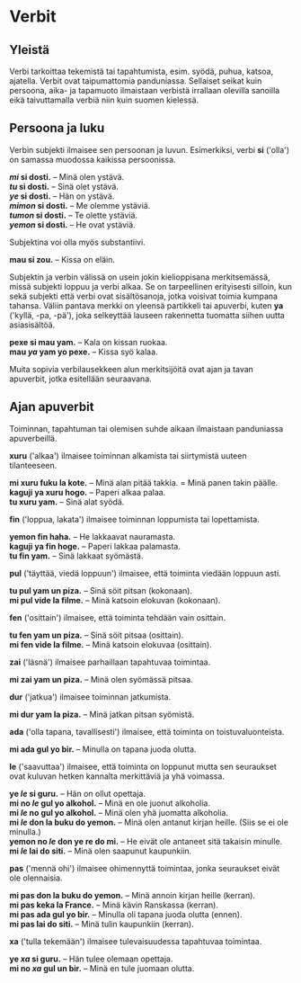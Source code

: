 # Verbit

## Yleistä

Verbi tarkoittaa tekemistä tai tapahtumista, esim. syödä, puhua, katsoa, ajatella.
Verbit ovat taipumattomia panduniassa.
Sellaiset seikat kuin persoona, aika- ja tapamuoto ilmaistaan verbistä irrallaan olevilla sanoilla
eikä taivuttamalla verbiä niin kuin suomen kielessä.

## Persoona ja luku

Verbin subjekti ilmaisee sen persoonan ja luvun.
Esimerkiksi, verbi
**si**
('olla') on samassa muodossa kaikissa persoonissa.

**_mi_ si dosti.**
– Minä olen ystävä.  
**_tu_ si dosti.**
– Sinä olet ystävä.  
**_ye_ si dosti.**
– Hän on ystävä.  
**_mimon_ si dosti.**
– Me olemme ystäviä.  
**_tumon_ si dosti.**
– Te olette ystäviä.  
**_yemon_ si dosti.**
– He ovat ystäviä.

Subjektina voi olla myös substantiivi.

**mau si zou.**
– Kissa on eläin.

Subjektin ja verbin välissä on usein jokin kielioppisana merkitsemässä,
missä subjekti loppuu ja verbi alkaa.
Se on tarpeellinen erityisesti silloin, kun sekä subjekti että verbi ovat sisältösanoja,
jotka voisivat toimia kumpana tahansa.
Väliin pantava merkki on yleensä partikkeli tai apuverbi, kuten
**ya**
('kyllä, -pa, -pä'),
joka selkeyttää lauseen rakennetta
tuomatta siihen uutta asiasisältöä.

**pexe si mau yam.**
– Kala on kissan ruokaa.  
**mau _ya_ yam yo pexe.**
– Kissa syö kalaa.

Muita sopivia verbilausekkeen alun merkitsijöitä ovat ajan ja tavan apuverbit,
jotka esitellään seuraavana.


## Ajan apuverbit

Toiminnan, tapahtuman tai olemisen suhde aikaan ilmaistaan panduniassa apuverbeillä.

**xuru**
('alkaa')
ilmaisee toiminnan alkamista tai siirtymistä uuteen tilanteeseen.

**mi xuru fuku la kote.**
– Minä alan pitää takkia. = Minä panen takin päälle.  
**kaguji ya xuru hogo.**
– Paperi alkaa palaa.  
**tu xuru yam.**
– Sinä alat syödä.

**fin**
('loppua, lakata')
ilmaisee toiminnan loppumista tai lopettamista.

**yemon fin haha.**
– He lakkaavat nauramasta.  
**kaguji ya fin hoge.**
– Paperi lakkaa palamasta.  
**tu fin yam.**
– Sinä lakkaat syömästä.

**pul**
('täyttää, viedä loppuun')
ilmaisee, että toiminta viedään loppuun asti.

**tu pul yam un piza.**
– Sinä söit pitsan (kokonaan).  
**mi pul vide la filme.**
– Minä katsoin elokuvan (kokonaan).

**fen**
('osittain')
ilmaisee, että toiminta tehdään vain osittain.

**tu fen yam un piza.**
– Sinä söit pitsaa (osittain).  
**mi fen vide la filme.**
– Minä katsoin elokuvaa (osittain).

**zai**
('läsnä')
ilmaisee parhaillaan tapahtuvaa toimintaa.

**mi zai yam un piza.**
– Minä olen syömässä pitsaa.

**dur**
('jatkua')
ilmaisee toiminnan jatkumista.

**mi dur yam la piza.**
– Minä jatkan pitsan syömistä.

**ada**
('olla tapana, tavallisesti')
ilmaisee, että toiminta on toistuvaluonteista.

**mi ada gul yo bir.**
– Minulla on tapana juoda olutta.

**le**
('saavuttaa')
ilmaisee, että toiminta on loppunut mutta sen seuraukset ovat kuluvan hetken kannalta merkittäviä ja yhä voimassa.

**ye _le_ si guru.**
– Hän on ollut opettaja.  
**mi no _le_ gul yo alkohol.**
– Minä en ole juonut alkoholia.  
**mi _le_ no gul yo alkohol.**
– Minä olen yhä juomatta alkoholia.  
**mi _le_ don la buku do yemon.**
– Minä olen antanut kirjan heille. (Siis se ei ole minulla.)  
**yemon no _le_ don ye re do mi.**
– He eivät ole antaneet sitä takaisin minulle.  
**mi _le_ lai do siti.**
– Minä olen saapunut kaupunkiin.

**pas**
('mennä ohi')
ilmaisee ohimennyttä toimintaa, jonka seuraukset eivät ole olennaisia.

**mi pas don la buku do yemon.**
– Minä annoin kirjan heille (kerran).  
**mi pas keka la France.**
– Minä kävin Ranskassa (kerran).  
**mi pas ada gul yo bir.**
– Minulla oli tapana juoda olutta (ennen).  
**mi pas lai do siti.**
– Minä tulin kaupunkiin (kerran).

**xa**
('tulla tekemään')
ilmaisee tulevaisuudessa tapahtuvaa toimintaa.

**ye _xa_ si guru.**
– Hän tulee olemaan opettaja.  
**mi no _xa_ gul un bir.**
– Minä en tule juomaan olutta.

